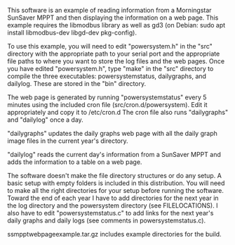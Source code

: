 This software is an example of reading information from a Morningstar SunSaver MPPT and then displaying the information on a web page.  This example requires the libmodbus library as well as gd3 (on Debian: sudo apt install libmodbus-dev libgd-dev pkg-config).

To use this example, you will need to edit "powersystem.h" in the "src" directory with the appropriate path to your serial port and the appropriate file paths to where you want to store the log files and the web pages.  Once you have edited "powersystem.h", type "make" in the "src" directory to compile the three executables: powersystemstatus, dailygraphs, and dailylog.  These are stored in the "bin" directory.

The web page is generated by running "powersystemstatus" every 5 minutes using the included cron file (src/cron.d/powersystem).  Edit it appropriately and copy it to /etc/cron.d  The cron file also runs "dailygraphs" and "dailylog" once a day.

"dailygraphs" updates the daily graphs web page with all the daily graph image files in the current year's directory.

"dailylog" reads the current day's information from a SunSaver MPPT and adds the information to a table on a web page.

The software doesn't make the file directory structures or do any setup.  A basic setup with empty folders is included in this distribution.  You will need to make all the right directories for your setup before running the software.  Toward the end of each year I have to add directories for the next year in the log directory and the powersystem directory (see FILELOCATIONS).  I also have to edit "powersystemstatus.c" to add links for the next year's daily graphs and daily logs (see comments in powersystemstatus.c).

ssmpptwebpageexample.tar.gz includes example directories for the build.
